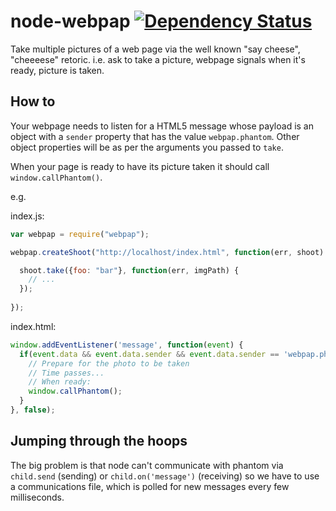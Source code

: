 node-webpap [![Dependency Status](https://david-dm.org/alanshaw/node-webpap.png)](https://david-dm.org/alanshaw/node-webpap)
===

Take multiple pictures of a web page via the well known "say cheese", "cheeeese" retoric. i.e. ask to take a picture, webpage signals when it's ready, picture is taken.

How to
---

Your webpage needs to listen for a HTML5 message whose payload is an object with a `sender` property that has the value `webpap.phantom`. Other object properties will be as per the arguments you passed to `take`.

When your page is ready to have its picture taken it should call `window.callPhantom()`.

e.g.

index.js:

```javascript
var webpap = require("webpap");

webpap.createShoot("http://localhost/index.html", function(err, shoot) {

  shoot.take({foo: "bar"}, function(err, imgPath) {
    // ...
  });
  
});
```

index.html:

```javascript
window.addEventListener('message', function(event) {
  if(event.data && event.data.sender && event.data.sender == 'webpap.phantom') {
    // Prepare for the photo to be taken
    // Time passes...
    // When ready:
    window.callPhantom();
  }
}, false);
```


Jumping through the hoops
---

The big problem is that node can't communicate with phantom via `child.send` (sending) or `child.on('message')` (receiving) so we have to use a communications file, which is polled for new messages every few milliseconds.